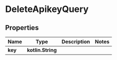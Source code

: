 
# DeleteApikeyQuery

## Properties
| Name | Type | Description | Notes |
| ------------ | ------------- | ------------- | ------------- |
| **key** | **kotlin.String** |  |  |



